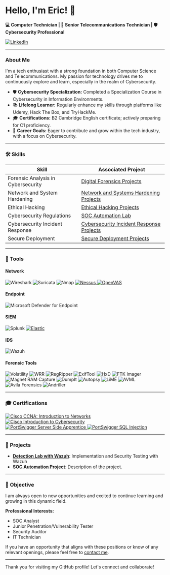 # Hello, I'm Eric! 👋

**💻 Computer Technician | 📡 Senior Telecommunications Technician | 🛡️ Cybersecurity Professional**

<a href="https://www.linkedin.com/in/eric-serrano-mar%C3%ADn-8698531a4/" target="_blank">
    <img src="https://img.shields.io/badge/-LinkedIn-0072b1?&style=for-the-badge&logo=linkedin&logoColor=white" alt="LinkedIn" />
</a>

---

### About Me

I'm a tech enthusiast with a strong foundation in both Computer Science and Telecommunications. My passion for technology drives me to continuously explore and learn, especially in the realm of Cybersecurity.

- 🛡️ **Cybersecurity Specialization:** Completed a Specialization Course in Cybersecurity in Information Environments.
- 📚 **Lifelong Learner:** Regularly enhance my skills through platforms like Udemy, Hack The Box, and TryHackMe.
- 🎓 **Certifications:** B2 Cambridge English certificate; actively preparing for C1 proficiency.
- 🚀 **Career Goals:** Eager to contribute and grow within the tech industry, with a focus on Cybersecurity.

---

### 🛠️ Skills

| **Skill**                         | **Associated Project**                  |
|-----------------------------------|-----------------------------------------|
| Forensic Analysis in Cybersecurity | [Digital Forensics Projects](https://github.com/EricSerCiber/Projects/tree/main/Digital%20Forensics) |
| Network and System Hardening       | [Network and Systems Hardening Projects](https://github.com/EricSerCiber/Projects/tree/main/Network%20and%20Systems%20Hardening) |
| Ethical Hacking                    | [Ethical Hacking Projects](https://github.com/EricSerCiber/Projects/tree/main/Ethical%20Hacking) |
| Cybersecurity Regulations          | [SOC Automation Lab](https://example.com)|
| Cybersecurity Incident Response    | [Cybersecurity Incident Response Projects](https://github.com/EricSerCiber/Projects/tree/main/Cybersecurity%20Incidents) |
| Secure Deployment                  | [Secure Deployment Projects](https://github.com/EricSerCiber/Projects/tree/main/Secure%20Deployment) |


---

### 🔧 Tools

#### Network

<div>
    <img src="https://img.shields.io/badge/-Wireshark-1679A7?&style=for-the-badge&logo=Wireshark&logoColor=white" alt="Wireshark" />
    <img src="https://img.shields.io/badge/-Suricata-EF3B2D?&style=for-the-badge&logo=Suricata&logoColor=white" alt="Suricata" />
    <img src="https://img.shields.io/badge/-Nmap-4682B4?&style=for-the-badge&logo=Nmap&logoColor=white" alt="Nmap" />
    <a href="https://github.com/EricSerCiber/Projects/blob/main/Ethical%20Hacking/Nessus/nessus.md" target="_blank">
        <img src="https://img.shields.io/badge/-Nessus-007ACC?style=for-the-badge&logo=Nessus&logoColor=white" alt="Nessus" />
    </a>
    <a href="https://github.com/EricSerCiber/Projects/blob/main/Ethical%20Hacking/OpenVAS/OpenVAS%20Metasploitable2.md" target="_blank">
        <img src="https://img.shields.io/badge/-OpenVAS-32CD32?style=for-the-badge&logo=OpenVAS&logoColor=white" alt="OpenVAS" />
    </a>
</div>

#### Endpoint
<div>
    <img src="https://img.shields.io/badge/-Microsoft_Defender_for_Endpoint-00A4EF?&style=for-the-badge&logo=Microsoft&logoColor=white" alt="Microsoft Defender for Endpoint" />
</div>

#### SIEM
<div>
    <img src="https://img.shields.io/badge/-Splunk-000000?&style=for-the-badge&logo=Splunk&logoColor=white" alt="Splunk" />
<a href="https://github.com/EricSerCiber/Projects/tree/main/Cybersecurity%20Incidents/Elastick%20Stack" target="_blank">
    <img src="https://img.shields.io/badge/-Elastic-005571?&style=for-the-badge&logo=Elastic&logoColor=white" alt="Elastic" />
</a>
</div>

#### IDS
<div>
    <img src="https://img.shields.io/badge/-Wazuh-0056A6?style=for-the-badge&logo=Wazuh&logoColor=white" alt="Wazuh" />
</div>

#### Forensic Tools
<div>
    <img src="https://img.shields.io/badge/-Volatility-2A2A2A?style=for-the-badge&logo=Volatility&logoColor=white"         alt="Volatility" />
    <img src="https://img.shields.io/badge/-WRR-000000?style=for-the-badge&logo=windows&logoColor=white" alt="WRR" />
    <img src="https://img.shields.io/badge/-RegRipper-2A2A2A?style=for-the-badge&logo=linux&logoColor=white" alt="RegRipper" />
    <img src="https://img.shields.io/badge/-ExifTool-000000?style=for-the-badge&logo=photo&logoColor=white" alt="ExifTool"/>
    <img src="https://img.shields.io/badge/-HxD-000000?style=for-the-badge&logo=windows&logoColor=white" alt="HxD" />
    <img src="https://img.shields.io/badge/-FTK_Imager-0056A6?style=for-the-badge&logo=windows&logoColor=white" alt="FTK Imager" />
    <img src="https://img.shields.io/badge/-Magnet_RAM_Capture-0033A0?style=for-the-badge&logo=windows&logoColor=white" alt="Magnet RAM Capture" />
    <img src="https://img.shields.io/badge/-DumpIt-2E2E2E?style=for-the-badge&logo=windows&logoColor=white" alt="DumpIt" />
    <img src="https://img.shields.io/badge/-Autopsy-0033A0?style=for-the-badge&logo=windows&logoColor=white" alt="Autopsy" />
    <img src="https://img.shields.io/badge/-LiME-004B49?style=for-the-badge&logo=linux&logoColor=white" alt="LiME" />
    <img src="https://img.shields.io/badge/-AVML-004B49?style=for-the-badge&logo=windows&logoColor=white" alt="AVML" />
    <img src="https://img.shields.io/badge/-Avila_Forensics-0033A0?style=for-the-badge&logo=windows&logoColor=white" alt="Avila Forensics" />
    <img src="https://img.shields.io/badge/-Andriller-000000?style=for-the-badge&logo=android&logoColor=white" alt="Andriller" />

    
</div>

---

### 🎓 Certifications

<div>
<a href=https://www.credly.com/badges/5cf505f1-f6a4-42fe-80b3-19f901e79996/public_url target="_blank">
    <img src="https://img.shields.io/badge/-CCNA%3A%20Introduction%20to%20Networks-1BA0D7?style=for-the-badge&logo=Cisco&logoColor=white" alt="Cisco CCNA: Introduction to Networks" />
</a>
<a href="https://www.credly.com/badges/bffc15da-110d-4226-b8c5-ef49c52503c0/public_url" target="_blank">
    <img src="https://img.shields.io/badge/-Introduction%20to%20Cybersecurity-1BA0D7?style=for-the-badge&logo=Cisco&logoColor=white" alt="Cisco Introduction to Cybersecurity" />
</a>
<a href=https://portswigger.net/web-security/learning-paths/server-side-vulnerabilities-apprentice target="_blank">
    <img src="https://img.shields.io/badge/-Server%20Side%20Apprentice-FF5733?style=for-the-badge&logo=PortSwigger&logoColor=white" alt="PortSwigger Server Side Apprentice" />
</a>
<a href=https://portswigger.net/web-security/learning-paths/sql-injection target="_blank">
    <img src="https://img.shields.io/badge/-SQL%20Injection-FF5733?style=for-the-badge&logo=PortSwigger&logoColor=white" alt="PortSwigger SQL Injection" />
</a>

---

### 🌟 Projects

- **[Detection Lab with Wazuh](https://github.com/EricSerCiber/Projects/blob/main/Network%20and%20Systems%20Hardening/Wazuh/wazuh.md)**: Implementation and Security Testing with Wazuh
- **[SOC Automation Project](https://example.com)**: Description of the project.

---

### 🎯 Objective

I am always open to new opportunities and excited to continue learning and growing in this dynamic field.

**Professional Interests:**
- SOC Analyst
- Junior Penetration/Vulnerability Tester
- Security Auditor
- IT Technician

If you have an opportunity that aligns with these positions or know of any relevant openings, please feel free to [contact me](https://www.linkedin.com/in/eric-serrano-mar%C3%ADn-8698531a4/).

---

Thank you for visiting my GitHub profile! Let's connect and collaborate!
